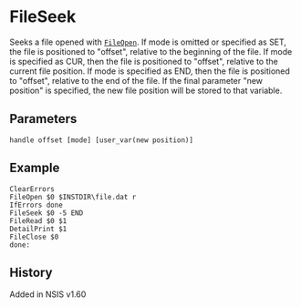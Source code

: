 # FileSeek

Seeks a file opened with [`FileOpen`][1]. If mode is omitted or specified as SET, the file is positioned to "offset", relative to the beginning of the file. If mode is specified as CUR, then the file is positioned to "offset", relative to the current file position. If mode is specified as END, then the file is positioned to "offset", relative to the end of the file. If the final parameter "new position" is specified, the new file position will be stored to that variable.

## Parameters

    handle offset [mode] [user_var(new position)]

## Example

	ClearErrors
	FileOpen $0 $INSTDIR\file.dat r
	IfErrors done
	FileSeek $0 -5 END
	FileRead $0 $1
	DetailPrint $1
	FileClose $0
	done:

## History

Added in NSIS v1.60

[1]: FileOpen.md
